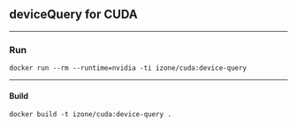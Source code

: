 ## deviceQuery for CUDA
-----

### Run
```
docker run --rm --runtime=nvidia -ti izone/cuda:device-query
```

-----
#### Build
```
docker build -t izone/cuda:device-query .
```
